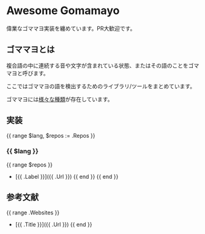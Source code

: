 # Awesome Gomamayo

偉業なゴママヨ実装を纏めています。PR大歓迎です。

## ゴママヨとは

複合語の中に連続する音や文字が含まれている状態、またはその語のことをゴママヨと呼びます。

ここではゴママヨの語を検出するためのライブラリ/ツールをまとめています。

ゴママヨには[様々な種類](https://3qua9la-notebook.hatenablog.com/entry/2021/04/10/220317)が存在しています。

## 実装
{{ range $lang, $repos := .Repos }}
### {{ $lang }}
{{ range $repos }}
- [{{ .Label }}]({{ .Url }})
{{ end }}
{{ end }}
## 参考文献
{{ range .Websites }}
- [{{ .Title }}]({{ .Url }})
{{ end }}
